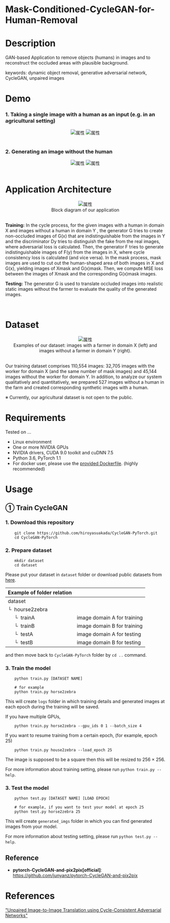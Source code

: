 # Mask-Conditioned-CycleGAN-for-Human-Removal

# Description

GAN-based Application to remove objects (humans) in images and to reconstruct the occluded areas with plausible background.

keywords: dynamic object removal, generative adversarial network, CycleGAN, unpaired images

# Demo

### 1. Taking a single image with a human as an input (e.g. in an agricultural setting)

<div align="center">
<!-- <img src="https://github.com/hiroyasuakada/dynamic-object-removal-with-unpaired-images/blob/master/demo/input_1.jpg" alt="属性" title="タイトル"> -->
<img src="https://github.com/hiroyasuakada/dynamic-object-removal-with-unpaired-images/blob/master/demo/input_2.jpg" alt="属性" title="タイトル">
<img src="https://github.com/hiroyasuakada/dynamic-object-removal-with-unpaired-images/blob/master/demo/input_3.jpg" alt="属性" title="タイトル">
</div>

<br>

### 2. Generating an image without the human

<div align="center">
<!-- <img src="https://github.com/hiroyasuakada/dynamic-object-removal-with-unpaired-images/blob/master/demo/output_1.jpg" alt="属性" title="タイトル"> -->
<img src="https://github.com/hiroyasuakada/dynamic-object-removal-with-unpaired-images/blob/master/demo/output_2.jpg" alt="属性" title="タイトル">
<img src="https://github.com/hiroyasuakada/dynamic-object-removal-with-unpaired-images/blob/master/demo/output_3.jpg" alt="属性" title="タイトル">
</div>

<br>

# Application Architecture

<div align="center">
<img src="https://github.com/hiroyasuakada/dynamic-object-removal-with-unpaired-images/blob/master/demo/GraphicalAbstract1.png" alt="属性" title="タイトル">
</div>

<div align="center">
Block diagram of our application
</div>

<br>

**Training:** In the cycle process, for the given images with a human in
domain X and images without a human in domain Y , the generator G tries to create non-occluded images of G(x) that are
indistinguishable from the images in Y and the discriminator Dy tries to distinguish the fake from the real images, where
adversarial loss is calculated. Then, the generator F tries to generate indistinguishable images of F(y) from the images
in X, where cycle consistency loss is calculated (and vice versa). In the mask process, mask images are used 
to cut out the human-shaped area of both images in X and G(x), yielding images of Xmask and
G(x)mask. Then, we compute MSE loss between the images of Xmask and the corresponding G(x)mask images. 

**Testing:** The generator G is used to translate occluded images into realistic static images without the farmer to evaluate the quality
of the generated images.

<br>

# Dataset

<div align="center">
<img src="https://github.com/hiroyasuakada/dynamic-object-removal-with-unpaired-images/blob/master/demo/domain_X_Y_small.png" alt="属性" title="タイトル">
</div>

<div align="center">
Examples of our dataset: images with a farmer in domain X (left) and images without a farmer in domain Y (right).
</div>

<br>

Our training dataset comprises 110,554 images: 32,705 images with the worker for domain X (and the same number of mask images) and 45,144 images without the worker for domain Y. 
In addition, to analyze our system qualitatively and quantitatively, we prepared 527 images without a human in the farm 
and created corresponding synthetic images with a human.

※ Currently, our agricultural dataset is not open to the public.

# Requirements

Tested on ...

- Linux environment
- One or more NVIDIA GPUs
- NVIDIA drivers, CUDA 9.0 toolkit and cuDNN 7.5
- Python 3.6, PyTorch 1.1
- For docker user, please use the [provided Dockerfile](https://github.com/hiroyasuakada/CycleGAN-PyTorch/blob/main/docker_ITC/dockerfile). (highly recommended)

# Usage
## ① Train CycleGAN

### 1. Download this repository

        git clone https://github.com/hiroyasuakada/CycleGAN-PyTorch.git
        cd CycleGAN-PyTorch

### 2. Prepare dataset

        mkdir dataset
        cd dataset

Please put your dataset in `dataset` folder or download public datasets from [here](https://people.eecs.berkeley.edu/~taesung_park/CycleGAN/datasets/).

| Example of folder relation | &nbsp;
| :--- | :----------
| dataset
| &boxur;&nbsp; hourse2zebra
| &ensp;&ensp; &boxur;&nbsp;  trainA | image domain A for training
| &ensp;&ensp; &boxur;&nbsp;  trainB | image domain B for training
| &ensp;&ensp; &boxur;&nbsp;  testA | image domain A for testing
| &ensp;&ensp; &boxur;&nbsp;  testB | image domain B for testing

and then move back to `CycleGAN-PyTorch` folder by `cd ..` command.


### 3. Train the model

        python train.py [DATASET NAME]
        
        # for example
        python train.py horse2zebra
        
This will create `logs` folder in which training details and generated images at each epoch during the training will be saved. 
        
If you have multiple GPUs, 

        python train.py horse2zebra --gpu_ids 0 1 --batch_size 4 

If you want to resume training from a certain epoch, (for example, epoch 25)

        python train.py house2zebra --load_epoch 25

The image is supposed to be a square then this will be resized to 256 × 256.

For more information about training setting, please run `python train.py --help`.



### 3. Test the model

        python test.py [DATASET NAME] [LOAD EPOCH]
        
        # for example, if you want to test your model at epoch 25
        python test.py horse2zebra 25
        
This will create `generated_imgs` folder in which you can find generated images from your model.

For more information about testing setting, please run `python test.py --help`.
        
## Reference

- **pytorch-CycleGAN-and-pix2pix[official]**: https://github.com/junyanz/pytorch-CycleGAN-and-pix2pix


# References
["Unpaired Image-to-Image Translation using Cycle-Consistent Adversarial Networks"](https://arxiv.org/abs/1703.10593)

